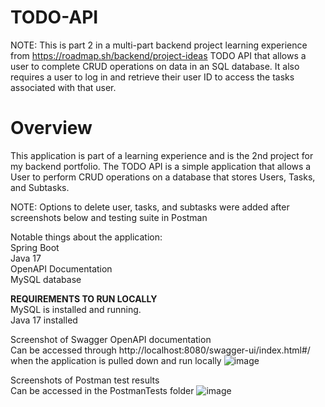 # TODO-API
NOTE: This is part 2 in a multi-part backend project learning experience from https://roadmap.sh/backend/project-ideas
TODO API that allows a user to complete CRUD operations on data in an SQL database. It also requires a user to log in and retrieve their user ID to access the tasks associated with that user.

# Overview
This application is part of a learning experience and is the 2nd project for my backend portfolio. The TODO API is a simple application that allows a User to perform CRUD operations on a database that stores Users, Tasks, and Subtasks. <be>
<p>
  NOTE: Options to delete user, tasks, and subtasks were added after screenshots below and testing suite in Postman
</p>

Notable things about the application: <br>
Spring Boot <br>
Java 17 <br>
OpenAPI Documentation <br>
MySQL database <br>

**REQUIREMENTS TO RUN LOCALLY** <br>
MySQL is installed and running. <br>
Java 17 installed

Screenshot of Swagger OpenAPI documentation <br>
Can be accessed through http://localhost:8080/swagger-ui/index.html#/ when the application is pulled down and run locally
![image](https://github.com/user-attachments/assets/7eb2142c-92d3-4537-a997-abbb0993c32f)

Screenshots of Postman test results <br>
Can be accessed in the PostmanTests folder
![image](https://github.com/user-attachments/assets/62cf8b36-3a32-4862-a2dc-5fa1e827a16f)

